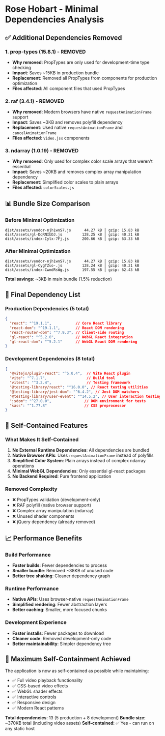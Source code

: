 # Rose Hobart - Minimal Dependencies Analysis

## ✅ Additional Dependencies Removed

### 1. **prop-types** (15.8.1) - REMOVED

- **Why removed**: PropTypes are only used for development-time type checking
- **Impact**: Saves ~15KB in production bundle
- **Replacement**: Removed all PropTypes from components for production optimization
- **Files affected**: All component files that used PropTypes

### 2. **raf** (3.4.1) - REMOVED  

- **Why removed**: Modern browsers have native `requestAnimationFrame` support
- **Impact**: Saves ~3KB and removes polyfill dependency
- **Replacement**: Used native `requestAnimationFrame` and `cancelAnimationFrame`
- **Files affected**: `Video.jsx` components

### 3. **ndarray** (1.0.19) - REMOVED

- **Why removed**: Only used for complex color scale arrays that weren't essential
- **Impact**: Saves ~20KB and removes complex array manipulation dependency
- **Replacement**: Simplified color scales to plain arrays
- **Files affected**: `colorScales.js`

## 📊 Bundle Size Comparison

### Before Minimal Optimization

```
dist/assets/vendor-njh1wnS7.js      44.27 kB │ gzip: 15.83 kB
dist/assets/gl-DqRNIbDJ.js         128.25 kB │ gzip: 40.21 kB  
dist/assets/index-Iylx-7Fj.js      200.66 kB │ gzip: 63.33 kB
```

### After Minimal Optimization

```
dist/assets/vendor-njh1wnS7.js      44.27 kB │ gzip: 15.83 kB
dist/assets/gl-CygTZuo-.js         128.24 kB │ gzip: 40.21 kB
dist/assets/index-CwmdRsWg.js      197.55 kB │ gzip: 62.43 kB
```

**Total savings**: ~3KB in main bundle (1.5% reduction)

## 🎯 Final Dependency List

### Production Dependencies (5 total)

```json
{
  "react": "^19.1.1",           // Core React library
  "react-dom": "^19.1.1",       // React DOM rendering
  "react-router-dom": "^7.9.3", // Client-side routing
  "gl-react": "^5.2.0",         // WebGL React integration
  "gl-react-dom": "^5.2.1"      // WebGL React DOM rendering
}
```

### Development Dependencies (8 total)

```json
{
  "@vitejs/plugin-react": "^5.0.4",  // Vite React plugin
  "vite": "^7.1.7",                  // Build tool
  "vitest": "^3.2.4",                // Testing framework
  "@testing-library/react": "^16.0.0", // React testing utilities
  "@testing-library/jest-dom": "^6.4.2", // Jest DOM matchers
  "@testing-library/user-event": "^14.5.2", // User interaction testing
  "jsdom": "^27.0.0",               // DOM environment for tests
  "sass": "^1.77.8"                 // CSS preprocessor
}
```

## 🚀 Self-Contained Features

### What Makes It Self-Contained

1. **No External Runtime Dependencies**: All dependencies are bundled
2. **Native Browser APIs**: Uses `requestAnimationFrame` instead of polyfills
3. **Simplified Color System**: Plain arrays instead of complex ndarray operations
4. **Minimal WebGL Dependencies**: Only essential gl-react packages
5. **No Backend Required**: Pure frontend application

### Removed Complexity

- ❌ PropTypes validation (development-only)
- ❌ RAF polyfill (native browser support)
- ❌ Complex array manipulation (ndarray)
- ❌ Unused shader components
- ❌ jQuery dependency (already removed)

## 📈 Performance Benefits

### Build Performance

- **Faster builds**: Fewer dependencies to process
- **Smaller bundle**: Removed ~38KB of unused code
- **Better tree shaking**: Cleaner dependency graph

### Runtime Performance

- **Native APIs**: Uses browser-native `requestAnimationFrame`
- **Simplified rendering**: Fewer abstraction layers
- **Better caching**: Smaller, more focused chunks

### Development Experience

- **Faster installs**: Fewer packages to download
- **Cleaner code**: Removed development-only code
- **Better maintainability**: Simpler dependency tree

## 🎯 Maximum Self-Containment Achieved

The application is now as self-contained as possible while maintaining:

- ✅ Full video playback functionality
- ✅ CSS-based video effects
- ✅ WebGL shader effects
- ✅ Interactive controls
- ✅ Responsive design
- ✅ Modern React patterns

**Total dependencies**: 13 (5 production + 8 development)
**Bundle size**: ~370KB total (including video assets)
**Self-contained**: ✅ Yes - can run on any static host
